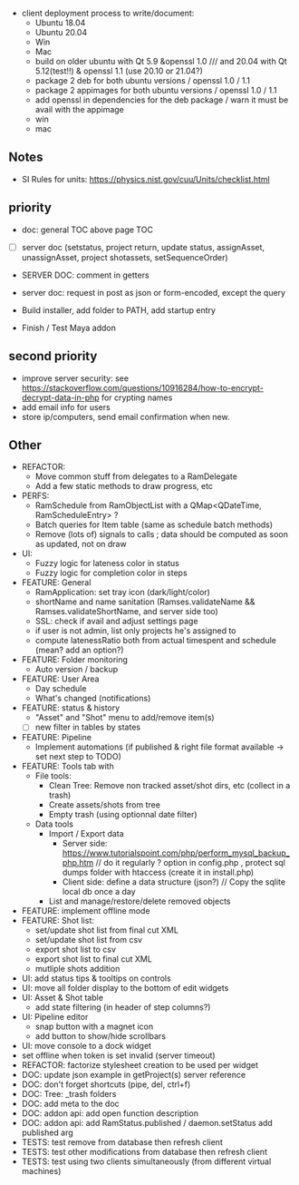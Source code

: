 - client deployment process to write/document:
    - Ubuntu 18.04
    - Ubuntu 20.04
    - Win
    - Mac
    - build on older ubuntu with Qt 5.9 &openssl 1.0 /// and 20.04 with Qt 5.12(test!!) & openssl 1.1 (use 20.10 or 21.04?)
    - package 2 deb for both ubuntu versions / openssl 1.0 / 1.1
    - package 2 appimages for both ubuntu versions / openssl 1.0 / 1.1
    - add openssl in dependencies for the deb package / warn it must be avail with the appimage
    - win
    - mac

## Notes

- SI Rules for units: https://physics.nist.gov/cuu/Units/checklist.html

## priority

- doc: general TOC above page TOC

- [ ] server doc (setstatus, project return, update status, assignAsset, unassignAsset, project shotassets, setSequenceOrder)
- SERVER DOC: comment in getters
- server doc: request in post as json or form-encoded, except the query

- Build installer, add folder to PATH, add startup entry
- Finish / Test Maya addon

## second priority

- improve server security: see https://stackoverflow.com/questions/10916284/how-to-encrypt-decrypt-data-in-php for crypting names
- add email info for users
- store ip/computers, send email confirmation when new.

## Other

- REFACTOR:
    - Move common stuff from delegates to a RamDelegate
    - Add a few static methods to draw progress, etc
- PERFS:
    - RamSchedule from RamObjectList with a QMap<QDateTime, RamScheduleEntry> ?
    - Batch queries for Item table (same as schedule batch methods)
    - Remove (lots of) signals to calls ; data should be computed as soon as updated, not on draw
- UI:
    - Fuzzy logic for lateness color in status
    - Fuzzy logic for completion color in steps
- FEATURE: General
    - RamApplication: set tray icon (dark/light/color)
    - shortName and name sanitation (Ramses.validateName && Ramses.validateShortName, and server side too)
    - SSL: check if avail and adjust settings page
    - if user is not admin, list only projects he's assigned to
    - compute latenessRatio both from actual timespent and schedule (mean? add an option?)
- FEATURE: Folder monitoring
    - Auto version / backup
- FEATURE: User Area
    - Day schedule
    - What's changed (notifications)
- FEATURE: status & history
    - "Asset" and "Shot" menu to add/remove item(s)
    - [ ] new filter in tables by states
- FEATURE: Pipeline
    - Implement automations (if published & right file format available -> set next step to TODO)
- FEATURE: Tools tab with
    - File tools:
        - Clean Tree: Remove non tracked asset/shot dirs, etc (collect in a trash)
        - Create assets/shots from tree
        - Empty trash (using optionnal date filter)
    - Data tools
        - Import / Export data
            - Server side: https://www.tutorialspoint.com/php/perform_mysql_backup_php.htm // do it regularly ? option in config.php , protect sql dumps folder with htaccess (create it in install.php)
            - Client side: define a data structure (json?) // Copy the sqlite local db once a day
        - List and manage/restore/delete removed objects
- FEATURE: implement offline mode
- FEATURE: Shot list:
    - set/update shot list from final cut XML
    - set/update shot list from csv
    - export shot list to csv
    - export shot list to final cut XML
    - mutliple shots addition
- UI: add status tips & tooltips on controls
- UI: move all folder display to the bottom of edit widgets
- UI: Asset & Shot table
    - add state filtering (in header of step columns?)
- UI: Pipeline editor
    - snap button with a magnet icon
    - add button to show/hide scrollbars
- UI: move console to a dock widget
- set offline when token is set invalid (server timeout)
- REFACTOR: factorize stylesheet creation to be used per widget
- DOC: update json example in getProject(s) server reference
- DOC: don't forget shortcuts (pipe, del, ctrl+f)
- DOC: Tree: _trash folders
- DOC: add meta to the doc
- DOC: addon api: add open function description
- DOC: addon api: add RamStatus.published / daemon.setStatus add published arg
- TESTS: test remove from database then refresh client
- TESTS: test other modifications from database then refresh client
- TESTS: test using two clients simultaneously (from different virtual machines)

